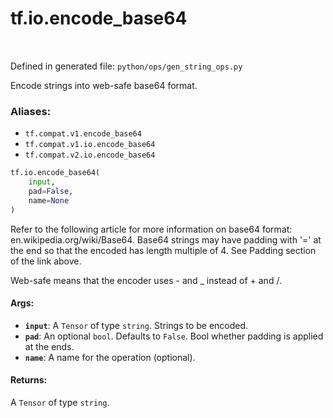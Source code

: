 <div itemscope itemtype="http://developers.google.com/ReferenceObject">
<meta itemprop="name" content="tf.io.encode_base64" />
<meta itemprop="path" content="Stable" />
</div>

# tf.io.encode_base64

<!-- Insert buttons -->

<table class="tfo-notebook-buttons tfo-api" align="left">
</table>

Defined in generated file: `python/ops/gen_string_ops.py`



<!-- Start diff -->
Encode strings into web-safe base64 format.

### Aliases:

* `tf.compat.v1.encode_base64`
* `tf.compat.v1.io.encode_base64`
* `tf.compat.v2.io.encode_base64`


``` python
tf.io.encode_base64(
    input,
    pad=False,
    name=None
)
```



<!-- Placeholder for "Used in" -->

Refer to the following article for more information on base64 format:
en.wikipedia.org/wiki/Base64. Base64 strings may have padding with '=' at the
end so that the encoded has length multiple of 4. See Padding section of the
link above.

Web-safe means that the encoder uses - and _ instead of + and /.

#### Args:


* <b>`input`</b>: A `Tensor` of type `string`. Strings to be encoded.
* <b>`pad`</b>: An optional `bool`. Defaults to `False`.
  Bool whether padding is applied at the ends.
* <b>`name`</b>: A name for the operation (optional).


#### Returns:

A `Tensor` of type `string`.
